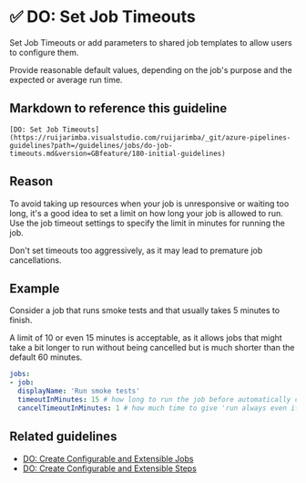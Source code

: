 # ✅ DO: Set Job Timeouts

Set Job Timeouts or add parameters to shared job templates to allow users to
configure them.

Provide reasonable default values, depending on the job's purpose and the
expected or average run time.

## Markdown to reference this guideline

```plaintext
[DO: Set Job Timeouts](https://ruijarimba.visualstudio.com/ruijarimba/_git/azure-pipelines-guidelines?path=/guidelines/jobs/do-job-timeouts.md&version=GBfeature/180-initial-guidelines)
```

## Reason

To avoid taking up resources when your job is unresponsive or waiting too long,
it's a good idea to set a limit on how long your job is allowed to run. Use the
job timeout settings to specify the limit in minutes for running the job.

Don't set timeouts too aggressively, as it may lead to premature job cancellations.

## Example

Consider a job that runs smoke tests and that usually takes 5 minutes to finish.

A limit of 10 or even 15 minutes is acceptable, as it allows jobs that might
take a bit longer to run without being cancelled but is much shorter than the
default 60 minutes.

```yaml
jobs:
- job:
  displayName: 'Run smoke tests'
  timeoutInMinutes: 15 # how long to run the job before automatically cancelling
  cancelTimeoutInMinutes: 1 # how much time to give 'run always even if cancelled tasks' before stopping them
```

## Related guidelines

- [DO: Create Configurable and Extensible Jobs](https://ruijarimba.visualstudio.com/ruijarimba/_git/azure-pipelines-guidelines/guidelines/jobs/do-create-extensible-jobs.md)
- [DO: Create Configurable and Extensible Steps](https://ruijarimba.visualstudio.com/ruijarimba/_git/azure-pipelines-guidelines/guidelines/steps/do-create-extensible-steps.md)
